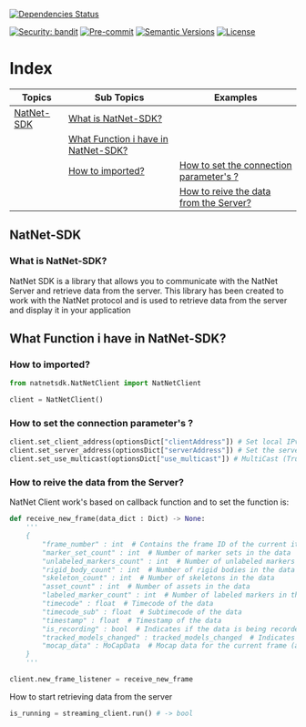 
[![Dependencies Status](https://img.shields.io/badge/dependencies-up%20to%20date-brightgreen.svg)](https://github.com/Vortex5Root/NatNetSDK_4.1.0/pulls?utf8=%E2%9C%93&q=is%3Apr%20author%3Aapp%2Fdependabot)

[![Security: bandit](https://img.shields.io/badge/security-bandit-green.svg)](https://github.com/PyCQA/bandit)
[![Pre-commit](https://img.shields.io/badge/pre--commit-enabled-brightgreen?logo=pre-commit&logoColor=white)](https://github.com/Vortex5Root/NatNetSDK_4.1.0/blob/master/.pre-commit-config.yaml)
[![Semantic Versions](https://img.shields.io/badge/%20%20%F0%9F%93%A6%F0%9F%9A%80-semantic--versions-e10079.svg)](https://github.com/Vortex5Root/NatNetSDK_4.1.0/releases)
[![License](https://img.shields.io/github/license/Vortex5Root/NatNetSDK_4.1.0)](./LICENSE)


# Index

| Topics | Sub Topics | Examples |
|--------|------------|----------|
| [NatNet-SDK](#NatNet-SDK) | [What is NatNet-SDK?](#What-is-NatNet-SDK?) | |
| | [What Function i have in NatNet-SDK?](#What-Function-i-have-in-NatNet-SDK?) | |
| | [How to imported?](#How-to-imported?) | [How to set the connection parameter's ?](#How-to-set-the-connection-parameter's-?) | |
| | | [How to reive the data from the Server?](#How-to-reive-the-data-from-the-Server?) |

## NatNet-SDK

### What is NatNet-SDK?

NatNet SDK is a library that allows you to communicate with the NatNet Server and retrieve data from the server. This library has been created to work with the NatNet protocol and is used to retrieve data from the server and display it in your application

## What Function i have in NatNet-SDK?

### How to imported?
```python
from natnetsdk.NatNetClient import NatNetClient

client = NatNetClient()
```

### How to set the connection parameter's ?

```python
client.set_client_address(optionsDict["clientAddress"]) # Set local IPv4 from the machine you are using to communicate to the NatNet Server 
client.set_server_address(optionsDict["serverAddress"]) # Set the server IPv4 from the machine running the NatNet Server
client.set_use_multicast(optionsDict["use_multicast"]) # MultiCast (True) / UniCast (False)
```

### How to reive the data from the Server?

NatNet Client work's based on callback function and to set the function is:

```python
def receive_new_frame(data_dict : Dict) -> None:
    '''
    {
        "frame_number" : int  # Contains the frame ID of the current iteration
        "marker_set_count" : int  # Number of marker sets in the data
        "unlabeled_markers_count" : int  # Number of unlabeled markers in the data
        "rigid_body_count" : int  # Number of rigid bodies in the data
        "skeleton_count" : int  # Number of skeletons in the data
        "asset_count" : int  # Number of assets in the data
        "labeled_marker_count" : int  # Number of labeled markers in the data
        "timecode" : float  # Timecode of the data
        "timecode_sub" : float  # Subtimecode of the data
        "timestamp" : float  # Timestamp of the data
        "is_recording" : bool  # Indicates if the data is being recorded
        "tracked_models_changed" : tracked_models_changed  # Indicates if the tracked models have changed
        "mocap_data" : MoCapData  # Mocap data for the current frame (all the information send by the system)
    }
    '''

client.new_frame_listener = receive_new_frame
```

How to start retrieving data from the server

```python
is_running = streaming_client.run() # -> bool
```

